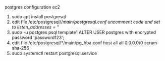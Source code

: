 postgres configuration ec2

1. sudo apt install postgresql
2. edit file /etc/postgresql/*/main/postgresql.conf
	uncomment code and set to 
	listen_addresses = '*'
3. sudo -u postgres psql template1
	ALTER USER postgres with encrypted password 'password123';
5. edit file /etc/postgresql/*/main/pg_hba.conf
	host all       all        0.0.0.0/0        scram-sha-256
6. sudo systemctl restart postgresql.service